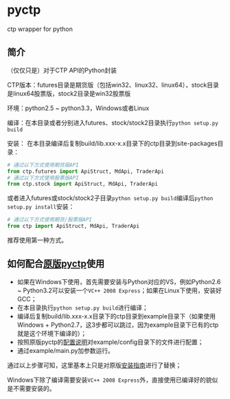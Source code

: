pyctp
=====

ctp wrapper for python

简介
-----
（仅仅只是）对于CTP API的Python封装

CTP版本：futures目录是期货版（包括win32、linux32、linux64），stock目录是linux64股票版，stock2目录是win32股票版

环境：python2.5 ~ python3.3，Windows或者Linux

编译：在本目录或者分别进入futures、stock/stock2目录执行`python setup.py build`

安装：
在本目录编译后复制build/lib.xxx-x.x目录下的ctp目录到site-packages目录：
```python
# 通过以下方式使用期货版API
from ctp.futures import ApiStruct, MdApi, TraderApi
# 通过以下方式使用股票版API
from ctp.stock import ApiStruct, MdApi, TraderApi
```
或者进入futures或stock/stock2子目录`python setup.py build`编译后`python setup.py install`安装：
```python
# 通过以下方式使用期货/股票版API
from ctp import ApiStruct, MdApi, TraderApi
```
推荐使用第一种方式。

如何配合[原版pyctp](https://code.google.com/p/pyctp/)使用
-----
- 如果在Windows下使用，首先需要安装与Python对应的VS，例如Python2.6 ~ Python3.2可以安装一个`VC++ 2008 Express`；如果在Linux下使用，安装好GCC；
- 在本目录执行`python setup.py build`进行编译；
- 编译后复制build/lib.xxx-x.x目录下的ctp目录到example目录下（如果使用Windows + Python2.7，这3步都可以跳过，因为example目录下已有的ctp就是这个环境下编译的）；
- 按照原版pyctp的[配置说明](https://code.google.com/p/pyctp/wiki/pyctpConfiguration)对example/config目录下的文件进行配置；
- 通过example/main.py加参数运行。

通过以上步骤可知，这里基本上只是对原版[安装指南](https://code.google.com/p/pyctp/wiki/pyctpInstallationGuide)进行了替换；

Windows下除了编译需要安装`VC++ 2008 Express`外，直接使用已编译好的貌似是不需要安装的。

